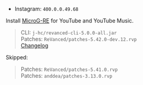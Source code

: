 - Instagram: `400.0.0.49.68`  

Install [MicroG-RE](https://github.com/WSTxda/MicroG-RE/releases) for YouTube and YouTube Music.
  
> CLI: `j-hc/revanced-cli-5.0.0-all.jar`  
> Patches: `ReVanced/patches-5.42.0-dev.12.rvp`  
> [Changelog](https://github.com/ReVanced/revanced-patches/releases/tag/v5.42.0-dev.12)  

Skipped:  
> Patches: `ReVanced/patches-5.41.0.rvp`  
> Patches: `anddea/patches-3.13.0.rvp`        
